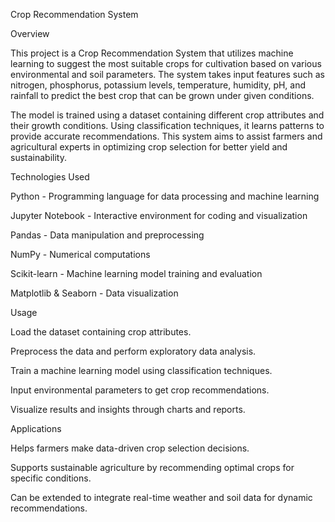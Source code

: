 Crop Recommendation System

Overview

This project is a Crop Recommendation System that utilizes machine learning to suggest the most suitable crops for cultivation based on various environmental and soil parameters. The system takes input features such as nitrogen, phosphorus, potassium levels, temperature, humidity, pH, and rainfall to predict the best crop that can be grown under given conditions.

The model is trained using a dataset containing different crop attributes and their growth conditions. Using classification techniques, it learns patterns to provide accurate recommendations. This system aims to assist farmers and agricultural experts in optimizing crop selection for better yield and sustainability.

Technologies Used

Python - Programming language for data processing and machine learning

Jupyter Notebook - Interactive environment for coding and visualization

Pandas - Data manipulation and preprocessing

NumPy - Numerical computations

Scikit-learn - Machine learning model training and evaluation

Matplotlib & Seaborn - Data visualization

Usage

Load the dataset containing crop attributes.

Preprocess the data and perform exploratory data analysis.

Train a machine learning model using classification techniques.

Input environmental parameters to get crop recommendations.

Visualize results and insights through charts and reports.

Applications

Helps farmers make data-driven crop selection decisions.

Supports sustainable agriculture by recommending optimal crops for specific conditions.

Can be extended to integrate real-time weather and soil data for dynamic recommendations.
